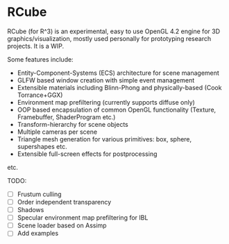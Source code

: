 # RCube

RCube (for R^3) is an experimental, easy to use OpenGL 4.2 engine for 3D graphics/visualization, mostly used personally for prototyping research projects. It is a WIP.

Some features include:

- Entity-Component-Systems (ECS) architecture for scene management
- GLFW based window creation with simple event management
- Extensible materials including Blinn-Phong and physically-based (Cook Torrance+GGX)
- Environment map prefiltering (currently supports diffuse only)
- OOP based encapsulation of common OpenGL functionality (Texture, Framebuffer, ShaderProgram etc.)
- Transform-hierarchy for scene objects
- Multiple cameras per scene
- Triangle mesh generation for various primitives: box, sphere, supershapes etc.
- Extensible full-screen effects for postprocessing

etc.

TODO:

- [ ] Frustum culling
- [ ] Order independent transparency
- [ ] Shadows
- [ ] Specular environment map prefiltering for IBL
- [ ] Scene loader based on Assimp
- [ ] Add examples
